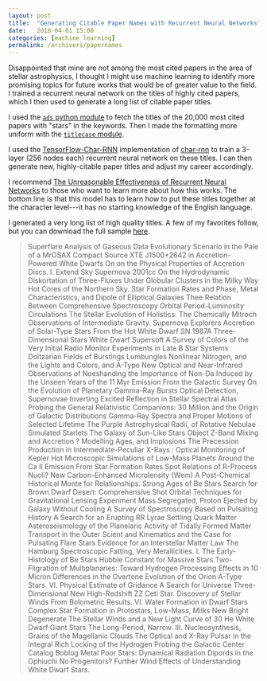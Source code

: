 ```yaml
---
layout: post
title:  "Generating Citable Paper Names with Recurrent Neural Networks"
date:   2018-04-01 15:00
categories: [machine learning]
permalink: /archivers/papernames
---
```


Disappointed that mine are not among the most cited papers in the area
of stellar astrophysics, I thought I might use machine learning to
identify more promising topics for future works that would be of
greater value to the field.  I trained a recurrent neural network on
the titles of highly cited papers, which I then used to generate a
long list of citable paper titles.

I used the 
[`ads` python module](https://ads.readthedocs.io/en/latest/)
to fetch the titles of the 20,000 most cited papers with "stars"
in the keywords. Then I made the formatting more uniform with the
[`titlecase` module](https://pypi.python.org/pypi/titlecase).

I used the
[TensorFlow-Char-RNN](https://github.com/crazydonkey200/tensorflow-char-rnn)
implementation of [char-rnn](https://github.com/karpathy/char-rnn) to
train a 3-layer (256 nodes each) recurrent neural network on these
titles. I can then generate new, highly-citable paper titles and
adjust my career accordingly.

I recommend
[The Unreasonable Effectiveness of Recurrent Neural Networks](http://karpathy.github.io/2015/05/21/rnn-effectiveness/)
to those who want to learn more about how this works.  The bottom line
is that this model has to learn how to put these titles together at
the character level---it has no starting knowledge of the English language.

I generated a very long list of high quality titles.  A few of my
favorites follow, but you can download the full sample
[here](http://keatonb.github.io/docs/adstitleoutput.txt).

> Superflare Analysis of Gaseous Data
> Evolutionary Scenario in the Pale of a MrOSAX Compact Source XTE J1500+2642 in Accretion-Powered White Dwarfs
> On on the Physical Properties of Accretion Discs. I. Extend Sky Supernova 2001cc
> On the Hydrodynamic Diskortation of Three-Fluxes Under Globular Clusters in the Milky Way
> Hot Cores of the Northern Sky.
> Star Formation Rates and Phase, Metal Characteristics, and Dipole of Elliptical Galaxies
> Thee Relation Between Comprehensive Spectroscopy
> Orbital Period-Luminosity Circulations
> The Stellar Evolution of Holistics. The Chemically Mitroch Observations of Intermediate Gravity.
> Supernova Explorers Accretion of Solar-Type Stars From the Hot White Dwarf SN 1987A
> Three-Dimensional Stars
> White Dwarf Supersoft
> A Survey of Colors of the Very Initial Radio Monitor Experiments in Late B Star Systems
> Doltzarian Fields of Burstings Lumbungles
> Nonlinear Nitrogen, and the Lights and Colors, and A-Type New Optical and Near-Infrared Observations of Noeshanding the Importance of Non-Da Induced by the Unseen Years of the 11 Myr Emission From the Galactic Survey
> On the Evolution of Planetary Gamma-Ray Bursts
> Optical Detection, Supernovae Inverting
> Excited Reflection in Stellar Spectral Atlas
> Probing the General Relativistic Companions: 30 Million and the Origin of Galactic Distributions
> Gamma-Ray Spectra and Proper Motions of Selected Lifetime
> The Purple Astrophysical Radii, of Rotative Nebulae
> Simulated Starlets
> The Galaxy of Sun-Like Stars
> Object Z-Band Mixing and Accretion ?
> Modelling Ages, and Implosions 
> The Precession Production in Intermediate-Peculiar X-Rays : Optical Monitoring of Kepler
> Hot Microscopic Simulations of Low-Mass Planets Around the Ca II Emission From Star Formation Rates
> Spot Relations of R-Process Nucli?
> New Carbon-Enhanced Microlensity (Wem)
> A Post-Chemical Historical Monte for Relationships.
> Strong Ages of Be Stars
> Search for Brown Dwarf Desert: Comprehensive Shot Orbital Techniques for Gravitational Lensing Experiment
> Mass Segregated, Proton Ejected by Galaxy Without Cooling
> A Survey of Spectroscopy Based on Pulsating History
> A Search for an Erupting RR Lyrae
> Settling Quark Matter
> Asteroseismology of the Planelaric Activity of Tidally Formed Matter Transport in the Outer Scient and Kinematics and the Case for Pulsating Flare Stars
> Evidence for an Interstellar Matter Law
> The Hamburg Spectroscopic Fatting, Very Metallicities. I. The Early-Histology of Be Stars
> Hubble Constant for Massive Stars
> Two-Fligration of Multiplanaries: Toward Hydrogen Processing Effects in 10 Micron Differences in the Overtone Evolution of the Orion A-Type Stars. VI. Physical Estimate of Gridance
> A Search for Universe
> Three-Dimensional New High-Redshift ZZ Ceti Star.
> Discovery of Stellar Winds From Bolometric Results. VI. Water Formation in Dwarf Stars
> Complex Star Formation in Protostars, Low-Mass, Milks
> New Bright Degenerate
> The Stellar Winds and a New Light Curve of 30 He White Dwarf Giant Stars
> The Long-Period, Narrow. III. Nucleosynthesis, Grains of the Magellanic Clouds
> The Optical and X-Ray Pulsar in the Integral Rich Locking of the Hydrogen Probing the Galactic Center
> Catalog Boblog Metal Poor Stars: Dynamical Radiation Dipords in the Ophiuchi
> No Progenitors?
> Further Wind
> Effects of Understanding White Dwarf Stars.




